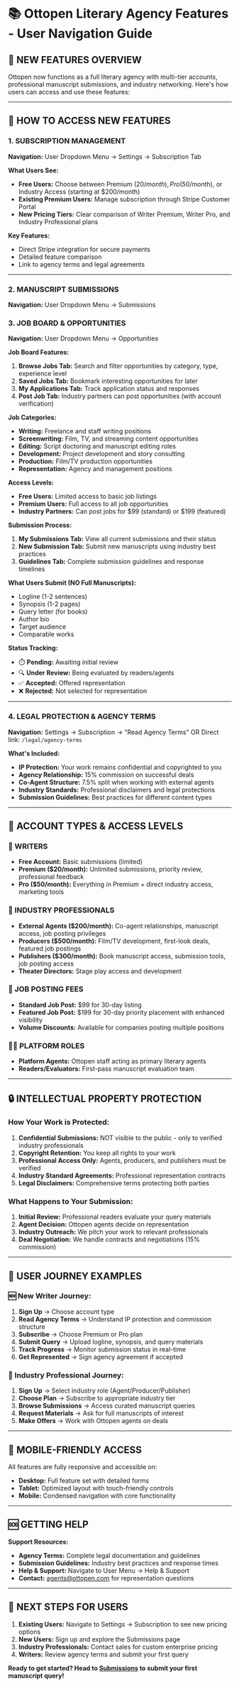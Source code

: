 # 📚 Ottopen Literary Agency Features - User Navigation Guide

## 🚀 **NEW FEATURES OVERVIEW**

Ottopen now functions as a full literary agency with multi-tier accounts, professional manuscript submissions, and industry networking. Here's how users can access and use these features:

---

## 🎯 **HOW TO ACCESS NEW FEATURES**

### **1. SUBSCRIPTION MANAGEMENT**

**Navigation:** User Dropdown Menu → Settings → Subscription Tab

**What Users See:**

- **Free Users:** Choose between Premium ($20/month), Pro ($50/month), or Industry Access (starting at $200/month)
- **Existing Premium Users:** Manage subscription through Stripe Customer Portal
- **New Pricing Tiers:** Clear comparison of Writer Premium, Writer Pro, and Industry Professional plans

**Key Features:**

- Direct Stripe integration for secure payments
- Detailed feature comparison
- Link to agency terms and legal agreements

---

### **2. MANUSCRIPT SUBMISSIONS**

**Navigation:** User Dropdown Menu → Submissions

### **3. JOB BOARD & OPPORTUNITIES**

**Navigation:** User Dropdown Menu → Opportunities

**Job Board Features:**

1. **Browse Jobs Tab:** Search and filter opportunities by category, type, experience level
2. **Saved Jobs Tab:** Bookmark interesting opportunities for later
3. **My Applications Tab:** Track application status and responses
4. **Post Job Tab:** Industry partners can post opportunities (with account verification)

**Job Categories:**

- **Writing:** Freelance and staff writing positions
- **Screenwriting:** Film, TV, and streaming content opportunities
- **Editing:** Script doctoring and manuscript editing roles
- **Development:** Project development and story consulting
- **Production:** Film/TV production opportunities
- **Representation:** Agency and management positions

**Access Levels:**

- **Free Users:** Limited access to basic job listings
- **Premium Users:** Full access to all job opportunities
- **Industry Partners:** Can post jobs for $99 (standard) or $199 (featured)

**Submission Process:**

1. **My Submissions Tab:** View all current submissions and their status
2. **New Submission Tab:** Submit new manuscripts using industry best practices
3. **Guidelines Tab:** Complete submission guidelines and response timelines

**What Users Submit (NO Full Manuscripts):**

- Logline (1-2 sentences)
- Synopsis (1-2 pages)
- Query letter (for books)
- Author bio
- Target audience
- Comparable works

**Status Tracking:**

- ⏱️ **Pending:** Awaiting initial review
- 🔍 **Under Review:** Being evaluated by readers/agents
- ✅ **Accepted:** Offered representation
- ❌ **Rejected:** Not selected for representation

---

### **4. LEGAL PROTECTION & AGENCY TERMS**

**Navigation:** Settings → Subscription → "Read Agency Terms" OR Direct link: `/legal/agency-terms`

**What's Included:**

- **IP Protection:** Your work remains confidential and copyrighted to you
- **Agency Relationship:** 15% commission on successful deals
- **Co-Agent Structure:** 7.5% split when working with external agents
- **Industry Standards:** Professional disclaimers and legal protections
- **Submission Guidelines:** Best practices for different content types

---

## 👥 **ACCOUNT TYPES & ACCESS LEVELS**

### **📝 WRITERS**

- **Free Account:** Basic submissions (limited)
- **Premium ($20/month):** Unlimited submissions, priority review, professional feedback
- **Pro ($50/month):** Everything in Premium + direct industry access, marketing tools

### **🏢 INDUSTRY PROFESSIONALS**

- **External Agents ($200/month):** Co-agent relationships, manuscript access, job posting privileges
- **Producers ($500/month):** Film/TV development, first-look deals, featured job postings
- **Publishers ($300/month):** Book manuscript access, submission tools, job posting access
- **Theater Directors:** Stage play access and development

### **💼 JOB POSTING FEES**

- **Standard Job Post:** $99 for 30-day listing
- **Featured Job Post:** $199 for 30-day priority placement with enhanced visibility
- **Volume Discounts:** Available for companies posting multiple positions

### **👨‍💼 PLATFORM ROLES**

- **Platform Agents:** Ottopen staff acting as primary literary agents
- **Readers/Evaluators:** First-pass manuscript evaluation team

---

## 🔒 **INTELLECTUAL PROPERTY PROTECTION**

### **How Your Work is Protected:**

1. **Confidential Submissions:** NOT visible to the public - only to verified industry professionals
2. **Copyright Retention:** You keep all rights to your work
3. **Professional Access Only:** Agents, producers, and publishers must be verified
4. **Industry Standard Agreements:** Professional representation contracts
5. **Legal Disclaimers:** Comprehensive terms protecting both parties

### **What Happens to Your Submission:**

1. **Initial Review:** Professional readers evaluate your query materials
2. **Agent Decision:** Ottopen agents decide on representation
3. **Industry Outreach:** We pitch your work to relevant professionals
4. **Deal Negotiation:** We handle contracts and negotiations (15% commission)

---

## 🎯 **USER JOURNEY EXAMPLES**

### **🆕 New Writer Journey:**

1. **Sign Up** → Choose account type
2. **Read Agency Terms** → Understand IP protection and commission structure
3. **Subscribe** → Choose Premium or Pro plan
4. **Submit Query** → Upload logline, synopsis, and query materials
5. **Track Progress** → Monitor submission status in real-time
6. **Get Represented** → Sign agency agreement if accepted

### **🏢 Industry Professional Journey:**

1. **Sign Up** → Select industry role (Agent/Producer/Publisher)
2. **Choose Plan** → Subscribe to appropriate industry tier
3. **Browse Submissions** → Access curated manuscript queries
4. **Request Materials** → Ask for full manuscripts of interest
5. **Make Offers** → Work with Ottopen agents on deals

---

## 📱 **MOBILE-FRIENDLY ACCESS**

All features are fully responsive and accessible on:

- **Desktop:** Full feature set with detailed forms
- **Tablet:** Optimized layout with touch-friendly controls
- **Mobile:** Condensed navigation with core functionality

---

## 🆘 **GETTING HELP**

**Support Resources:**

- **Agency Terms:** Complete legal documentation and guidelines
- **Submission Guidelines:** Industry best practices and response times
- **Help & Support:** Navigate to User Menu → Help & Support
- **Contact:** agents@ottopen.com for representation questions

---

## 🚀 **NEXT STEPS FOR USERS**

1. **Existing Users:** Navigate to Settings → Subscription to see new pricing options
2. **New Users:** Sign up and explore the Submissions page
3. **Industry Professionals:** Contact sales for custom enterprise pricing
4. **Writers:** Review agency terms and submit your first query

**Ready to get started? Head to [Submissions](/submissions) to submit your first manuscript query!**
